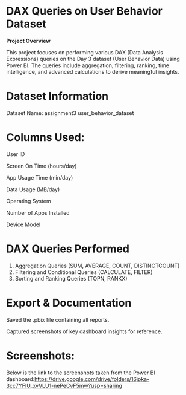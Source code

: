 # DAX Queries on User Behavior Dataset
**Project Overview**

  This project focuses on performing various DAX (Data Analysis Expressions) queries on the Day 3 dataset (User Behavior Data) using Power BI. The queries include aggregation, filtering, ranking, time 
   intelligence, 
  and advanced calculations to derive meaningful insights.

# Dataset Information
 
 Dataset Name: assignment3 user_behavior_dataset

# Columns Used:

 User ID

 Screen On Time (hours/day)

 App Usage Time (min/day)

 Data Usage (MB/day)

 Operating System

 Number of Apps Installed

 Device Model

# DAX Queries Performed
1. Aggregation Queries (SUM, AVERAGE, COUNT, DISTINCTCOUNT)
2. Filtering and Conditional Queries (CALCULATE, FILTER)
3. Sorting and Ranking Queries (TOPN, RANKX)

# Export & Documentation
Saved the .pbix file containing all reports.

Captured screenshots of key dashboard insights for reference.

# Screenshots:
Below is the link to the screenshots taken from the Power BI dashboard:https://drive.google.com/drive/folders/16jpka-3cc7YFIU_xvVLU1-nePeCvF5mw?usp=sharing
